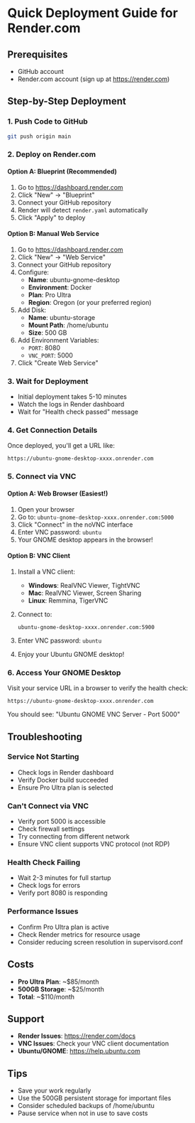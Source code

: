 # Quick Deployment Guide for Render.com

## Prerequisites
- GitHub account
- Render.com account (sign up at https://render.com)

## Step-by-Step Deployment

### 1. Push Code to GitHub
```bash
git push origin main
```

### 2. Deploy on Render.com

#### Option A: Blueprint (Recommended)
1. Go to https://dashboard.render.com
2. Click "New" → "Blueprint"
3. Connect your GitHub repository
4. Render will detect `render.yaml` automatically
5. Click "Apply" to deploy

#### Option B: Manual Web Service
1. Go to https://dashboard.render.com
2. Click "New" → "Web Service"
3. Connect your GitHub repository
4. Configure:
   - **Name**: ubuntu-gnome-desktop
   - **Environment**: Docker
   - **Plan**: Pro Ultra
   - **Region**: Oregon (or your preferred region)
5. Add Disk:
   - **Name**: ubuntu-storage
   - **Mount Path**: /home/ubuntu
   - **Size**: 500 GB
6. Add Environment Variables:
   - `PORT`: 8080
   - `VNC_PORT`: 5000
7. Click "Create Web Service"

### 3. Wait for Deployment
- Initial deployment takes 5-10 minutes
- Watch the logs in Render dashboard
- Wait for "Health check passed" message

### 4. Get Connection Details
Once deployed, you'll get a URL like:
```
https://ubuntu-gnome-desktop-xxxx.onrender.com
```

### 5. Connect via VNC

#### Option A: Web Browser (Easiest!)
1. Open your browser
2. Go to: `ubuntu-gnome-desktop-xxxx.onrender.com:5000`
3. Click "Connect" in the noVNC interface
4. Enter VNC password: `ubuntu`
5. Your GNOME desktop appears in the browser!

#### Option B: VNC Client
1. Install a VNC client:
   - **Windows**: RealVNC Viewer, TightVNC
   - **Mac**: RealVNC Viewer, Screen Sharing
   - **Linux**: Remmina, TigerVNC
   
2. Connect to:
   ```
   ubuntu-gnome-desktop-xxxx.onrender.com:5900
   ```

3. Enter VNC password: `ubuntu`

4. Enjoy your Ubuntu GNOME desktop!

### 6. Access Your GNOME Desktop
Visit your service URL in a browser to verify the health check:
```
https://ubuntu-gnome-desktop-xxxx.onrender.com
```

You should see: "Ubuntu GNOME VNC Server - Port 5000"

## Troubleshooting

### Service Not Starting
- Check logs in Render dashboard
- Verify Docker build succeeded
- Ensure Pro Ultra plan is selected

### Can't Connect via VNC
- Verify port 5000 is accessible
- Check firewall settings
- Try connecting from different network
- Ensure VNC client supports VNC protocol (not RDP)

### Health Check Failing
- Wait 2-3 minutes for full startup
- Check logs for errors
- Verify port 8080 is responding

### Performance Issues
- Confirm Pro Ultra plan is active
- Check Render metrics for resource usage
- Consider reducing screen resolution in supervisord.conf

## Costs
- **Pro Ultra Plan**: ~$85/month
- **500GB Storage**: ~$25/month
- **Total**: ~$110/month

## Support
- **Render Issues**: https://render.com/docs
- **VNC Issues**: Check your VNC client documentation
- **Ubuntu/GNOME**: https://help.ubuntu.com

## Tips
- Save your work regularly
- Use the 500GB persistent storage for important files
- Consider scheduled backups of /home/ubuntu
- Pause service when not in use to save costs
